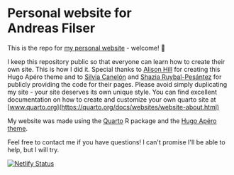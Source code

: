 
# Personal website for<br>Andreas Filser

This is the repo for [my personal website](https://afilser.netlify.app/) - welcome! 👋

I keep this repository public so that everyone can learn how to create their own site. This is how I did it. 
Special thanks to [Alison Hill](https://www.apreshill.com) for creating this Hugo Apéro theme and to [Silvia Canelón](https://www.silviacanelon.com) and [Shazia Ruybal-Pesántez](https://shaziaruybal.com/) for publicly providing the code for their pages.
Please avoid simply duplicating my site - your site deserves its own unique style. You can find excellent documentation on how to create and customize your own quarto site at [www.quarto.org](https://quarto.org/docs/websites/website-about.html)

My website was made using the [Quarto](https://pkgs.rstudio.com/blogdown/index.html) R package and the [Hugo Apéro theme](https://hugo-apero-docs.netlify.app/).


Feel free to contact me if you have questions! I can't promise I'll be able to help, but I will try.



[![Netlify Status](https://api.netlify.com/api/v1/badges/d0fa3a54-14e4-4096-84db-d701ee0b3c0e/deploy-status)](https://app.netlify.com/sites/afilser/deploys)